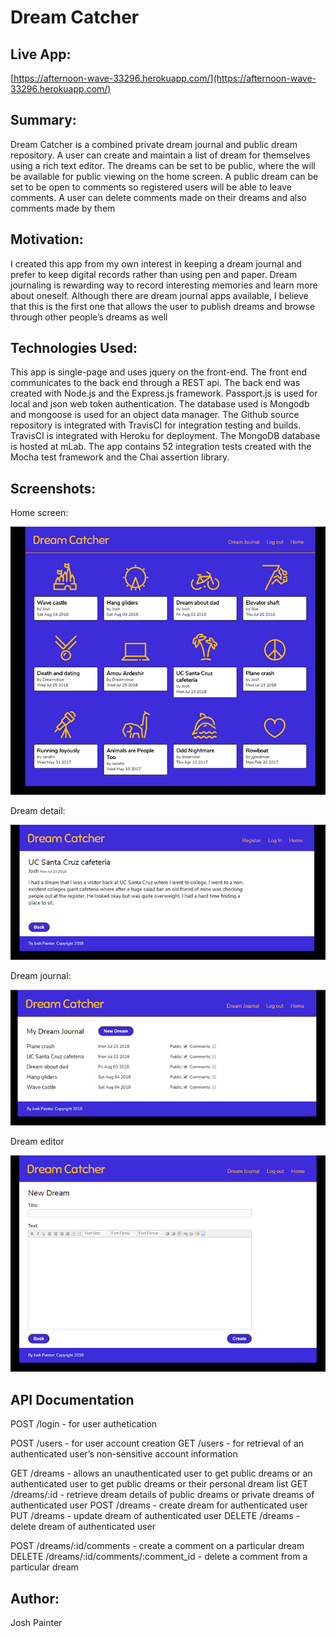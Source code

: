 # Dream Catcher

## Live App:

[https://afternoon-wave-33296.herokuapp.com/](https://afternoon-wave-33296.herokuapp.com/)

## Summary:

Dream Catcher is a combined private dream journal and public dream repository. A user can create and maintain a list of dream for themselves using a rich text editor. The dreams can be set to be public, where the will be available for public viewing on the home screen. A public dream can be set to be open to comments so registered users will be able to leave comments. A user can delete comments made on their dreams and also comments made by them

## Motivation:

I created this app from my own interest in keeping a dream journal and prefer to keep digital records rather than using pen and paper. Dream journaling is rewarding way to record interesting memories and learn more about oneself. Although there are dream journal apps available, I believe that this is the first one that allows the user to publish dreams and browse through other people’s dreams as well 

## Technologies Used:

This app is single-page and uses jquery on the front-end. The front end communicates to the back end through a REST api. The back end was created with Node.js and the Express.js framework. Passport.js is used for local and json web token authentication. The database used is Mongodb and mongoose is used for an object data manager. The Github source repository is integrated with TravisCI for integration testing and builds. TravisCI is integrated with Heroku for deployment. The MongoDB database is hosted at mLab. The app contains 52 integration tests created with the Mocha test framework and the Chai assertion library.

## Screenshots:

Home screen:

![home screen](screenshots/home.png)

Dream detail:

![dream detail](screenshots/dream-detail.png)

Dream journal:

![detail journal](screenshots/dream-journal.png)

Dream editor

![dream editor](screenshots/dream-editor.png)

## API Documentation

POST /login - for user authetication

POST /users - for user account creation
GET /users - for retrieval of an authenticated user’s non-sensitive account information

GET /dreams - allows an unauthenticated user to get public dreams or an authenticated user to get public dreams or their personal dream list
GET /dreams/:id - retrieve dream details of public dreams or private dreams of authenticated user
POST /dreams - create dream for authenticated user
PUT /dreams - update dream of authenticated user 
DELETE /dreams - delete dream of authenticated user 

POST /dreams/:id/comments - create a comment on a particular dream
DELETE /dreams/:id/comments/:comment_id - delete a comment from a particular dream

## Author:

Josh Painter
